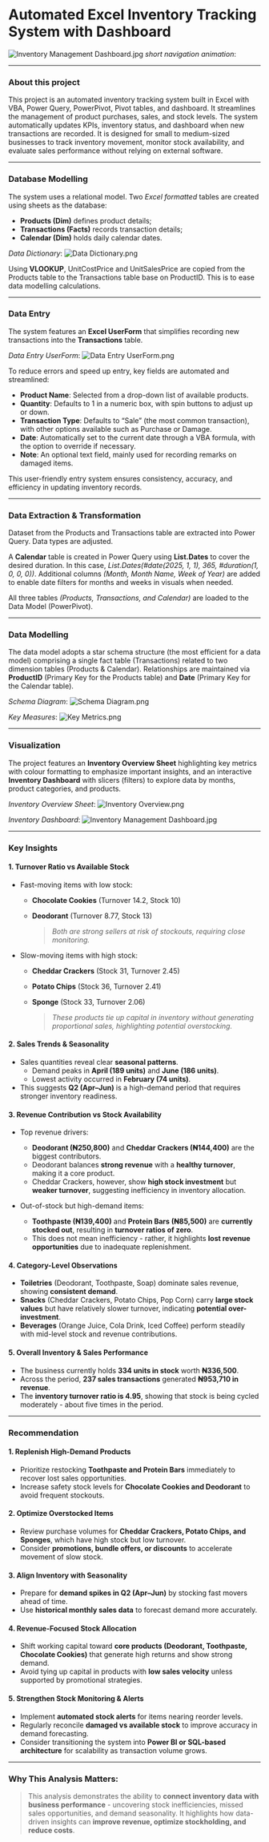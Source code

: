 # Automated Excel Inventory Tracking System with Dashboard
![Inventory Management Dashboard.jpg](https://github.com/jakejosh6751/Automated-Excel-Inventory-Tracking-System-with-Dashboard/blob/main/Inventory%20Management%20Dashboard.jpg)
*short navigation animation*:
___

### About this project
This project is an automated inventory tracking system built in Excel with VBA, Power Query, PowerPivot, Pivot tables, and dashboard. It streamlines the management of product purchases, sales, and stock levels. The system automatically updates KPIs, inventory status, and dashboard when new transactions are recorded. It is designed for small to medium-sized businesses to track inventory movement, monitor stock availability, and evaluate sales performance without relying on external software.
___

### Database Modelling
The system uses a relational model. Two *Excel formatted* tables are created using sheets as the database:
- **Products (Dim)** defines product details;
- **Transactions (Facts)** records transaction details;
- **Calendar (Dim)** holds daily calendar dates.

*Data Dictionary*:
![Data Dictionary.png](https://github.com/jakejosh6751/Automated-Excel-Inventory-Tracking-System-with-Dashboard/blob/main/Data%20Dictionary.png)

Using **VLOOKUP**, UnitCostPrice and UnitSalesPrice are copied from the Products table to the Transactions table base on ProductID. This is to ease data modelling calculations.
___

### Data Entry
The system features an **Excel UserForm** that simplifies recording new transactions into the **Transactions** table.

*Data Entry UserForm*:
![Data Entry UserForm.png](https://github.com/jakejosh6751/Automated-Excel-Inventory-Tracking-System-with-Dashboard/blob/main/Data%20Entry%20UserForm.png)

To reduce errors and speed up entry, key fields are automated and streamlined:
- **Product Name**: Selected from a drop-down list of available products.
- **Quantity**: Defaults to 1 in a numeric box, with spin buttons to adjust up or down.
- **Transaction Type**: Defaults to “Sale” (the most common transaction), with other options available such as Purchase or Damage.
- **Date**: Automatically set to the current date through a VBA formula, with the option to override if necessary.
- **Note**: An optional text field, mainly used for recording remarks on damaged items.

This user-friendly entry system ensures consistency, accuracy, and efficiency in updating inventory records.
___

### Data Extraction & Transformation
Dataset from the Products and Transactions table are extracted into Power Query. Data types are adjusted.

A **Calendar** table is created in Power Query using **List.Dates** to cover the desired duration. In this case, *List.Dates(#date(2025, 1, 1), 365, #duration(1, 0, 0, 0))*. Additional columns *(Month, Month Name, Week of Year)* are added to enable date filters for months and weeks in visuals when needed.

All three tables *(Products, Transactions, and Calendar)* are loaded to the Data Model (PowerPivot).
___

### Data Modelling
The data model adopts a star schema structure (the most efficient for a data model) comprising a single fact table (Transactions) related to two dimension tables (Products & Calendar). Relationships are maintained via **ProductID** (Primary Key for the Products table) and **Date** (Primary Key for the Calendar table).

*Schema Diagram*:
![Schema Diagram.png](https://github.com/jakejosh6751/Automated-Excel-Inventory-Tracking-System-with-Dashboard/blob/main/Schema%20Diagram.png)

*Key Measures*:
![Key Metrics.png](https://github.com/jakejosh6751/Automated-Excel-Inventory-Tracking-System-with-Dashboard/blob/main/Key%20Metrics.png)
___

### Visualization
The project features an **Inventory Overview Sheet** highlighting key metrics with colour formatting to emphasize important insights, and an interactive **Inventory Dashboard** with slicers (filters) to explore data by months, product categories, and products.

*Inventory Overview Sheet*:
![Inventory Overview.png](https://github.com/jakejosh6751/Automated-Excel-Inventory-Tracking-System-with-Dashboard/blob/main/Inventory%20Overview.png)

*Inventory Dashboard*:
![Inventory Management Dashboard.jpg](https://github.com/jakejosh6751/Automated-Excel-Inventory-Tracking-System-with-Dashboard/blob/main/Inventory%20Management%20Dashboard.jpg)
___

### Key Insights
#### 1. Turnover Ratio vs Available Stock
- Fast-moving items with low stock:
  - **Chocolate Cookies** (Turnover 14.2, Stock 10)
  - **Deodorant** (Turnover 8.77, Stock 13)

    > *Both are strong sellers at risk of stockouts, requiring close monitoring.*

- Slow-moving items with high stock:
  - **Cheddar Crackers** (Stock 31, Turnover 2.45)
  - **Potato Chips** (Stock 36, Turnover 2.41)
  - **Sponge** (Stock 33, Turnover 2.06)

    > *These products tie up capital in inventory without generating proportional sales, highlighting potential overstocking.*

#### 2. Sales Trends & Seasonality
- Sales quantities reveal clear **seasonal patterns**.
  - Demand peaks in **April (189 units)** and **June (186 units)**.
  - Lowest activity occurred in **February (74 units)**.
- This suggests **Q2 (Apr–Jun)** is a high-demand period that requires stronger inventory readiness.

#### 3. Revenue Contribution vs Stock Availability
- Top revenue drivers:
  - **Deodorant (₦250,800)** and **Cheddar Crackers (₦144,400)** are the biggest contributors.
  - Deodorant balances **strong revenue** with a **healthy turnover**, making it a core product.
  - Cheddar Crackers, however, show **high stock investment** but **weaker turnover**, suggesting inefficiency in inventory allocation.

- Out-of-stock but high-demand items:
  - **Toothpaste (₦139,400)** and **Protein Bars (₦85,500)** are **currently stocked out**, resulting in **turnover ratios of zero**.
  - This does not mean inefficiency - rather, it highlights **lost revenue opportunities** due to inadequate replenishment.

#### 4. Category-Level Observations
- **Toiletries** (Deodorant, Toothpaste, Soap) dominate sales revenue, showing **consistent demand**.
- **Snacks** (Cheddar Crackers, Potato Chips, Pop Corn) carry **large stock values** but have relatively slower turnover, indicating **potential over-investment**.
- **Beverages** (Orange Juice, Cola Drink, Iced Coffee) perform steadily with mid-level stock and revenue contributions.

#### 5. Overall Inventory & Sales Performance
- The business currently holds **334 units in stock** worth **₦336,500**.
- Across the period, **237 sales transactions** generated **₦953,710 in revenue**.
- The **inventory turnover ratio is 4.95**, showing that stock is being cycled moderately - about five times in the period.
___

### Recommendation
#### 1. Replenish High-Demand Products
- Prioritize restocking **Toothpaste and Protein Bars** immediately to recover lost sales opportunities.
- Increase safety stock levels for **Chocolate Cookies and Deodorant** to avoid frequent stockouts.

#### 2. Optimize Overstocked Items
- Review purchase volumes for **Cheddar Crackers, Potato Chips, and Sponges**, which have high stock but low turnover.
- Consider **promotions, bundle offers, or discounts** to accelerate movement of slow stock.

#### 3. Align Inventory with Seasonality
- Prepare for **demand spikes in Q2 (Apr–Jun)** by stocking fast movers ahead of time.
- Use **historical monthly sales data** to forecast demand more accurately.

#### 4. Revenue-Focused Stock Allocation
- Shift working capital toward **core products (Deodorant, Toothpaste, Chocolate Cookies)** that generate high returns and show strong demand.
- Avoid tying up capital in products with **low sales velocity** unless supported by promotional strategies.

#### 5. Strengthen Stock Monitoring & Alerts
- Implement **automated stock alerts** for items nearing reorder levels.
- Regularly reconcile **damaged vs available stock** to improve accuracy in demand forecasting.
- Consider transitioning the system into **Power BI or SQL-based architecture** for scalability as transaction volume grows.
___

### Why This Analysis Matters: 
> This analysis demonstrates the ability to **connect inventory data with business performance** - uncovering stock inefficiencies, missed sales opportunities, and demand seasonality. It highlights how data-driven insights can **improve revenue, optimize stockholding, and reduce costs**.
